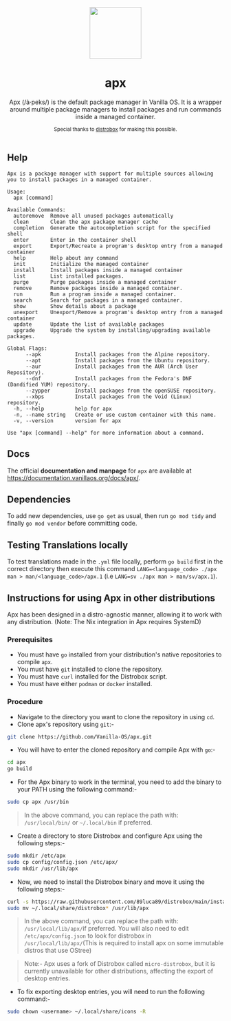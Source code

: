 <div align="center">
  <img src="apx-logo.png" height="120">
  <h1 align="center">apx</h1>
  <p align="center">Apx (/à·peks/) is the default package manager in Vanilla OS. It is a wrapper around multiple package managers to install packages and run commands inside a managed container.</p>
  <small>Special thanks to <a href="https://github.com/89luca89/distrobox">distrobox</a> for making this possible.</small>
</div>

<br/>

## Help

```
Apx is a package manager with support for multiple sources allowing you to install packages in a managed container.

Usage:
  apx [command]

Available Commands:
  autoremove  Remove all unused packages automatically
  clean       Clean the apx package manager cache
  completion  Generate the autocompletion script for the specified shell
  enter       Enter in the container shell
  export      Export/Recreate a program's desktop entry from a managed container
  help        Help about any command
  init        Initialize the managed container
  install     Install packages inside a managed container
  list        List installed packages.
  purge       Purge packages inside a managed container
  remove      Remove packages inside a managed container.
  run         Run a program inside a managed container.
  search      Search for packages in a managed container.
  show        Show details about a package
  unexport    Unexport/Remove a program's desktop entry from a managed container
  update      Update the list of available packages
  upgrade     Upgrade the system by installing/upgrading available packages.

Global Flags:
      --apk           Install packages from the Alpine repository.
      --apt           Install packages from the Ubuntu repository.
      --aur           Install packages from the AUR (Arch User Repository).
      --dnf           Install packages from the Fedora's DNF (Dandified YUM) repository.
      --zypper        Install packages from the openSUSE repository.
      --xbps          Install packages from the Void (Linux) repository.
  -h, --help          help for apx
  -n, --name string   Create or use custom container with this name.
  -v, --version       version for apx

Use "apx [command] --help" for more information about a command.
```

## Docs

The official **documentation and manpage** for `apx` are available at <https://documentation.vanillaos.org/docs/apx/>.

## Dependencies

To add new dependencies, use `go get` as usual, then run `go mod tidy` and finally `go mod vendor` before
committing code.

## Testing Translations locally

To test translations made in the `.yml` file locally, perform `go build` first in the correct directory then execute this command `LANG=<language_code> ./apx man > man/<language_code>/apx.1` (i.e `LANG=sv ./apx man > man/sv/apx.1`).

## Instructions for using Apx in other distributions

Apx has been designed in a distro-agnostic manner, allowing it to work with any distribution. (Note: The Nix integration in Apx requires SystemD)

### Prerequisites

- You must have `go` installed from your distribution's native repositories to compile `apx`.
- You must have `git` installed to clone the repository.
- You must have `curl` installed for the Distrobox script.
- You must have either `podman` or `docker` installed.

### Procedure

- Navigate to the directory you want to clone the repository in using `cd`.
- Clone apx's repository using `git`:-

```bash
git clone https://github.com/Vanilla-OS/apx.git
```

- You will have to enter the cloned repository and compile Apx with `go`:-

```bash
cd apx
go build
```

- For the Apx binary to work in the terminal, you need to add the binary to your PATH using the following command:-

```bash
sudo cp apx /usr/bin
```

> In the above command, you can replace the path with: `/usr/local/bin/` or `~/.local/bin` if preferred.

- Create a directory to store Distrobox and configure Apx using the following steps:-

```bash
sudo mkdir /etc/apx
sudo cp config/config.json /etc/apx/
sudo mkdir /usr/lib/apx
```

- Now, we need to install the Distrobox binary and move it using the following steps:-

```bash
curl -s https://raw.githubusercontent.com/89luca89/distrobox/main/install | sh -s -- --prefix ~/.local
sudo mv ~/.local/share/distrobox* /usr/lib/apx
```
> In the above command, you can replace the path with: `/usr/local/lib/apx/`if preferred. You will also need to edit `/etc/apx/config.json` to look for distrobox in `/usr/local/lib/apx/`(This is required to install apx on some immutable distros that use OStree)




> Note:- Apx uses a fork of Distrobox called `micro-distrobox`, but it is currently unavailable for other distributions, affecting the export of desktop entries.

- To fix exporting desktop entries, you will need to run the following command:-

```bash
sudo chown <username> ~/.local/share/icons -R
```

